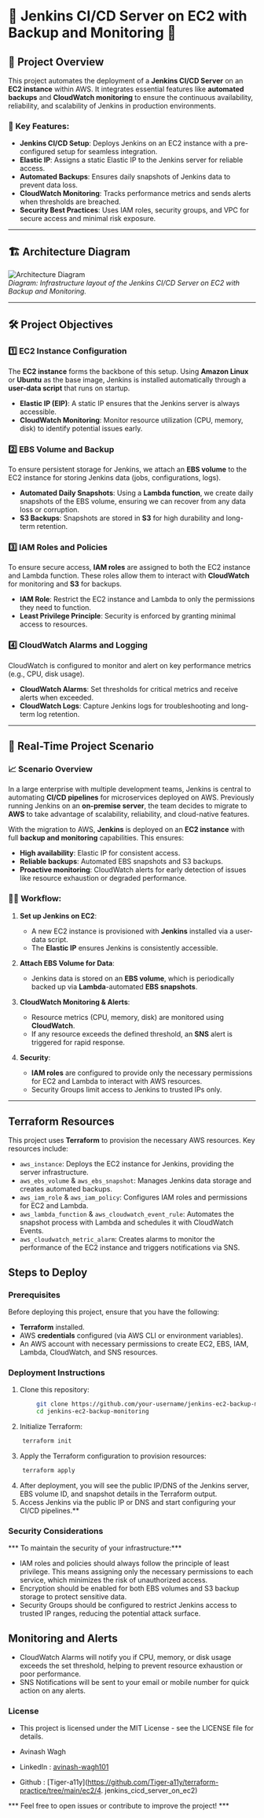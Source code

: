 # 🎉 Jenkins CI/CD Server on EC2 with Backup and Monitoring 🎉

## 🚀 Project Overview
This project automates the deployment of a **Jenkins CI/CD Server** on an **EC2 instance** within AWS. It integrates essential features like **automated backups** and **CloudWatch monitoring** to ensure the continuous availability, reliability, and scalability of Jenkins in production environments.

### 🔑 Key Features:
- **Jenkins CI/CD Setup**: Deploys Jenkins on an EC2 instance with a pre-configured setup for seamless integration.
- **Elastic IP**: Assigns a static Elastic IP to the Jenkins server for reliable access.
- **Automated Backups**: Ensures daily snapshots of Jenkins data to prevent data loss.
- **CloudWatch Monitoring**: Tracks performance metrics and sends alerts when thresholds are breached.
- **Security Best Practices**: Uses IAM roles, security groups, and VPC for secure access and minimal risk exposure.

---

## 🏗️ Architecture Diagram

![Architecture Diagram](./assets/jenkins%20server.jpg)  
*Diagram: Infrastructure layout of the Jenkins CI/CD Server on EC2 with Backup and Monitoring.*

---

## 🛠️ Project Objectives

### 1️⃣ EC2 Instance Configuration
The **EC2 instance** forms the backbone of this setup. Using **Amazon Linux** or **Ubuntu** as the base image, Jenkins is installed automatically through a **user-data script** that runs on startup. 

- **Elastic IP (EIP)**: A static IP ensures that the Jenkins server is always accessible.
- **CloudWatch Monitoring**: Monitor resource utilization (CPU, memory, disk) to identify potential issues early.

### 2️⃣ EBS Volume and Backup
To ensure persistent storage for Jenkins, we attach an **EBS volume** to the EC2 instance for storing Jenkins data (jobs, configurations, logs).

- **Automated Daily Snapshots**: Using a **Lambda function**, we create daily snapshots of the EBS volume, ensuring we can recover from any data loss or corruption.
- **S3 Backups**: Snapshots are stored in **S3** for high durability and long-term retention.

### 3️⃣ IAM Roles and Policies
To ensure secure access, **IAM roles** are assigned to both the EC2 instance and Lambda function. These roles allow them to interact with **CloudWatch** for monitoring and **S3** for backups.

- **IAM Role**: Restrict the EC2 instance and Lambda to only the permissions they need to function.
- **Least Privilege Principle**: Security is enforced by granting minimal access to resources.

### 4️⃣ CloudWatch Alarms and Logging
CloudWatch is configured to monitor and alert on key performance metrics (e.g., CPU, disk usage).

- **CloudWatch Alarms**: Set thresholds for critical metrics and receive alerts when exceeded.
- **CloudWatch Logs**: Capture Jenkins logs for troubleshooting and long-term log retention.

---

## 🌟 Real-Time Project Scenario

### 📈 Scenario Overview
In a large enterprise with multiple development teams, Jenkins is central to automating **CI/CD pipelines** for microservices deployed on AWS. Previously running Jenkins on an **on-premise server**, the team decides to migrate to **AWS** to take advantage of scalability, reliability, and cloud-native features.

With the migration to AWS, **Jenkins** is deployed on an **EC2 instance** with full **backup and monitoring** capabilities. This ensures:
- **High availability**: Elastic IP for consistent access.
- **Reliable backups**: Automated EBS snapshots and S3 backups.
- **Proactive monitoring**: CloudWatch alerts for early detection of issues like resource exhaustion or degraded performance.

### 🧑‍💻 Workflow:
1. **Set up Jenkins on EC2**: 
   - A new EC2 instance is provisioned with **Jenkins** installed via a user-data script.
   - The **Elastic IP** ensures Jenkins is consistently accessible.
   
2. **Attach EBS Volume for Data**: 
   - Jenkins data is stored on an **EBS volume**, which is periodically backed up via **Lambda**-automated **EBS snapshots**.
   
3. **CloudWatch Monitoring & Alerts**: 
   - Resource metrics (CPU, memory, disk) are monitored using **CloudWatch**.
   - If any resource exceeds the defined threshold, an **SNS** alert is triggered for rapid response.
   
4. **Security**: 
   - **IAM roles** are configured to provide only the necessary permissions for EC2 and Lambda to interact with AWS resources.
   - Security Groups limit access to Jenkins to trusted IPs only.

---

## Terraform Resources
This project uses **Terraform** to provision the necessary AWS resources. Key resources include:
- `aws_instance`: Deploys the EC2 instance for Jenkins, providing the server infrastructure.
- `aws_ebs_volume` & `aws_ebs_snapshot`: Manages Jenkins data storage and creates automated backups.
- `aws_iam_role` & `aws_iam_policy`: Configures IAM roles and permissions for EC2 and Lambda.
- `aws_lambda_function` & `aws_cloudwatch_event_rule`: Automates the snapshot process with Lambda and schedules it with CloudWatch Events.
- `aws_cloudwatch_metric_alarm`: Creates alarms to monitor the performance of the EC2 instance and triggers notifications via SNS.

## Steps to Deploy

### Prerequisites
Before deploying this project, ensure that you have the following:
- **Terraform** installed.
- AWS **credentials** configured (via AWS CLI or environment variables).
- An AWS account with necessary permissions to create EC2, EBS, IAM, Lambda, CloudWatch, and SNS resources.

### Deployment Instructions
1. Clone this repository:
```bash
        git clone https://github.com/your-username/jenkins-ec2-backup-monitoring.git
        cd jenkins-ec2-backup-monitoring
```
2. Initialize Terraform:
```bash
    terraform init
```
3. Apply the Terraform configuration to provision resources:
```bash
    terraform apply
```
4. After deployment, you will see the public IP/DNS of the Jenkins server, EBS volume ID, and snapshot details in the Terraform output.
5. Access Jenkins via the public IP or DNS and start configuring your CI/CD pipelines.**

### Security Considerations
*** To maintain the security of your infrastructure:***

- IAM roles and policies should always follow the principle of least privilege. This means assigning only the necessary permissions to each service, which minimizes the risk of unauthorized access.
- Encryption should be enabled for both EBS volumes and S3 backup storage to protect sensitive data.
- Security Groups should be configured to restrict Jenkins access to trusted IP ranges, reducing the potential attack surface.
## Monitoring and Alerts
- CloudWatch Alarms will notify you if CPU, memory, or disk usage exceeds the set threshold, helping to prevent resource exhaustion or poor performance.
- SNS Notifications will be sent to your email or mobile number for quick action on any alerts.
### License
- This project is licensed under the MIT License - see the LICENSE file for details.

- Avinash Wagh
- LinkedIn : [avinash-wagh101](www.linkedin.com/in/avinash-wagh101)
- Github : [Tiger-a11y](https://github.com/Tiger-a11y/terraform-practice/tree/main/ec2/4. jenkins_cicd_server_on_ec2)

*** Feel free to open issues or contribute to improve the project! ***